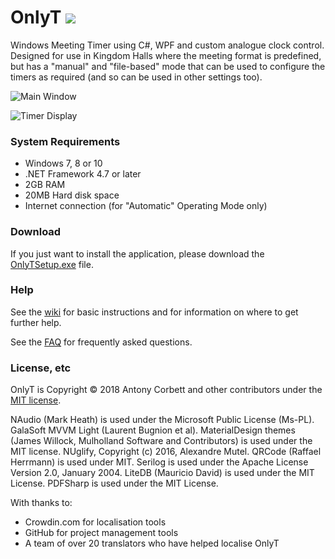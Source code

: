 # OnlyT <img src="https://ci.appveyor.com/api/projects/status/d0wra2jk7o23fagx?svg=true">

Windows Meeting Timer using C#, WPF and custom analogue clock control. Designed for use in Kingdom Halls where the meeting format is predefined, but has a "manual" and "file-based" mode that can be used to configure the timers as required (and so can be used in other settings too).

![Main Window](http://cv8.org.uk/soundbox/OnlyT/Images/MainWindow2.png)

![Timer Display](http://cv8.org.uk/soundbox/OnlyT/Images/Monitor02.png)

### System Requirements

* Windows 7, 8 or 10
* .NET Framework 4.7 or later
* 2GB RAM
* 20MB Hard disk space
* Internet connection (for "Automatic" Operating Mode only)

### Download

If you just want to install the application, please download the [OnlyTSetup.exe](https://github.com/AntonyCorbett/OnlyT/releases/latest) file.

### Help

See the [wiki](https://github.com/AntonyCorbett/OnlyT/wiki) for basic instructions and for information on where to get further help.

See the [FAQ](https://github.com/AntonyCorbett/OnlyT/wiki/FAQ) for frequently asked questions.

### License, etc

OnlyT is Copyright &copy; 2018 Antony Corbett and other contributors under the [MIT license](LICENSE).

NAudio (Mark Heath) is used under the Microsoft Public License (Ms-PL). GalaSoft MVVM Light (Laurent Bugnion et al). MaterialDesign themes (James Willock, Mulholland Software and Contributors) is used under the MIT license. NUglify, Copyright (c) 2016, Alexandre Mutel. QRCode (Raffael Herrmann) is used under MIT. Serilog is used under the Apache License Version 2.0, January 2004. LiteDB (Mauricio David) is used under the MIT License. PDFSharp is used under the MIT License.

With thanks to:
* Crowdin.com for localisation tools
* GitHub for project management tools
* A team of over 20 translators who have helped localise OnlyT
